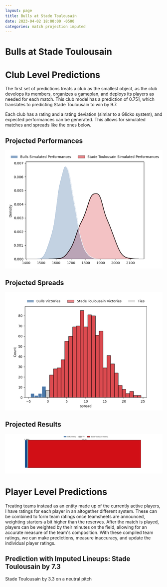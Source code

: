 ```yaml
---  
layout: page  
title: Bulls at Stade Toulousain  
date: 2023-04-02 18:00:00 -0500  
categories: match projection imputed  
---
```

# Bulls at Stade Toulousain

# Club Level Predictions


The first set of predictions treats a club as the smallest object, as the club develops its members, organizes a gameplan, and deploys its players as needed for each match. This club model has a prediction of 0.751, which translates to predicting Stade Toulousain to win by 9.7.

Each club has a rating and a rating deviation (simiar to a Glicko system), and expected performances can be generated. This allows for simulated matches and spreads like the ones below.
## Projected Performances


![Projected Performances](plots/performances_2023-04-02-StadeToulousain-Bulls.png)
## Projected Spreads


![Projected Spreads](plots/spreads_2023-04-02-StadeToulousain-Bulls.png)
## Projected Results


![Projected Results](plots/resultbar_2023-04-02-StadeToulousain-Bulls.png)
# Player Level Predictions


Treating teams instead as an entity made up of the currently active players, I have ratings for each player in an altogether different system. These can be combined to form team ratings once teamsheets are announced, weighting starters a bit higher than the reserves. After the match is played, players can be weighted by their minutes on the field, allowing for an accurate measure of the team's composition. With these compiled team ratings, we can make predictions, measure inaccuracy, and update the individual player ratings.
## Prediction with Imputed Lineups: Stade Toulousain by 7.3


Stade Toulousain by 3.3 on a neutral pitch

